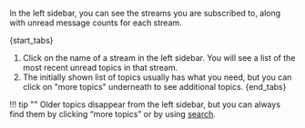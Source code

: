 In the left sidebar, you can see the streams you are subscribed to, along with
unread message counts for each stream.

{start_tabs}
1. Click on the name of a stream in the left sidebar. You will see a list of the
   most recent unread topics in that stream.
2. The initially shown list of topics usually has what you need, but you can
   click on "more topics" underneath to see additional topics.
{end_tabs}

!!! tip ""
    Older topics disappear from the left sidebar, but you can always find them
    by clicking “more topics” or by using [search](/help/search-for-messages).
